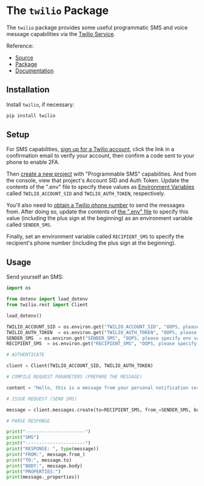 # The `twilio` Package

The `twilio` package provides some useful programmatic SMS and voice message capabilities via the [Twilio Service](https://www.twilio.com/).

Reference:

  + [Source](https://github.com/twilio/twilio-python)
  + [Package](https://pypi.python.org/pypi/twilio)
  + [Documentation](https://www.twilio.com/docs/libraries/python)

## Installation

Install `twilio`, if necessary:

```sh
pip install twilio
```

## Setup

For SMS capabilities, [sign up for a Twilio account](https://www.twilio.com/try-twilio), click the link in a confirmation email to verify your account, then confirm a code sent to your phone to enable 2FA.

Then [create a new project](https://www.twilio.com/console/projects/create) with "Programmable SMS" capabilities. And from the console, view that project's Account SID and Auth Token. Update the contents of the ".env" file to specify these values as [Environment Variables](/notes/environment-variables.md) called `TWILIO_ACCOUNT_SID` and `TWILIO_AUTH_TOKEN`, respectively.

You'll also need to [obtain a Twilio phone number](https://www.twilio.com/console/sms/getting-started/build) to send the messages from. After doing so, update the contents of [the ".env" file](/notes/python/packages/dotenv.md) to specify this value (including the plus sign at the beginning) as an environment variable called `SENDER_SMS`.

Finally, set an environment variable called `RECIPIENT_SMS` to specify the recipient's phone number (including the plus sign at the beginning).

## Usage

Send yourself an SMS:

```python
import os

from dotenv import load_dotenv
from twilio.rest import Client

load_dotenv()

TWILIO_ACCOUNT_SID = os.environ.get("TWILIO_ACCOUNT_SID", "OOPS, please specify env var called 'TWILIO_ACCOUNT_SID'")
TWILIO_AUTH_TOKEN  = os.environ.get("TWILIO_AUTH_TOKEN", "OOPS, please specify env var called 'TWILIO_AUTH_TOKEN'")
SENDER_SMS  = os.environ.get("SENDER_SMS", "OOPS, please specify env var called 'SENDER_SMS'")
RECIPIENT_SMS  = os.environ.get("RECIPIENT_SMS", "OOPS, please specify env var called 'RECIPIENT_SMS'")

# AUTHENTICATE

client = Client(TWILIO_ACCOUNT_SID, TWILIO_AUTH_TOKEN)

# COMPILE REQUEST PARAMETERS (PREPARE THE MESSAGE)

content = "Hello, this is a message from your personal notification service. TODO: customize me!"

# ISSUE REQUEST (SEND SMS)

message = client.messages.create(to=RECIPIENT_SMS, from_=SENDER_SMS, body=content)

# PARSE RESPONSE

print("----------------------")
print("SMS")
print("----------------------")
print("RESPONSE: ", type(message))
print("FROM:", message.from_)
print("TO:", message.to)
print("BODY:", message.body)
print("PROPERTIES:")
print(message._properties))
```
